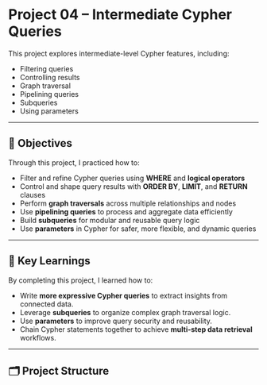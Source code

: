 # Project 04 – Intermediate Cypher Queries

This project explores intermediate-level Cypher features, including:
- Filtering queries  
- Controlling results  
- Graph traversal  
- Pipelining queries  
- Subqueries  
- Using parameters  


---

## 🎯 Objectives

Through this project, I practiced how to:

- Filter and refine Cypher queries using **WHERE** and **logical operators**  
- Control and shape query results with **ORDER BY**, **LIMIT**, and **RETURN** clauses  
- Perform **graph traversals** across multiple relationships and nodes  
- Use **pipelining queries** to process and aggregate data efficiently  
- Build **subqueries** for modular and reusable query logic  
- Use **parameters** in Cypher for safer, more flexible, and dynamic queries  

---

## 🧠 Key Learnings

By completing this project, I learned how to:
- Write **more expressive Cypher queries** to extract insights from connected data.  
- Leverage **subqueries** to organize complex graph traversal logic.  
- Use **parameters** to improve query security and reusability.  
- Chain Cypher statements together to achieve **multi-step data retrieval** workflows.  

---

## 🗂️ Project Structure


